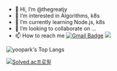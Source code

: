 - 👋 Hi, I’m @thegreatjy
- 👀 I’m interested in Algorithms, k8s
- 🌱 I’m currently learning Node.js, k8s
- 💞️ I’m looking to collaborate on ...
- 📫 How to reach me
[![Gmail Badge](https://img.shields.io/badge/Gmail-d14836?style=flat-square&logo=Gmail&logoColor=white&link=mailto:thegreatjy@gmail.com)](mailto:thegreatjy@gmail.com)
[<img src="https://img.shields.io/badge/Blog-f0a7aa?style=flat-square&logo=SmugMug&logoColor=000000"/>](https://jygrace.tistory.com/)

  
  
![yoopark's Top Langs](https://github-readme-stats.vercel.app/api/top-langs?username=thegreatjy&layout=compact&title_color=f0a7aa&theme=buefy)


[![Solved.ac프로필](http://mazassumnida.wtf/api/v2/generate_badge?boj=thegreatjy)](https://solved.ac/thegreatjy)
